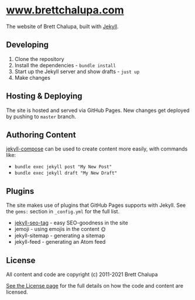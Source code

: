 # www.brettchalupa.com

The website of Brett Chalupa, built with [Jekyll](http://jekyllrb.com).

## Developing

1. Clone the repository
2. Install the dependencies - `bundle install`
3. Start up the Jekyll server and show drafts - `just up`
4. Make changes

## Hosting & Deploying

The site is hosted and served via GitHub Pages. New changes get deployed
by pushing to `master` branch.

## Authoring Content

[jekyll-compose](https://github.com/jekyll/jekyll-compose) can be used
to create content more easily, with commands like:

- `bundle exec jekyll post "My New Post"`
- `bundle exec jekyll draft "My New Draft"`

## Plugins

The site makes use of plugins that GitHub Pages supports with Jekyll.
See the `gems:` section in `_config.yml` for the full list.

- [jekyll-seo-tag](https://github.com/jekyll/jekyll-seo-tag) - easy
  SEO-goodness in the site
- jemoji - using emojis in the content :sun_with_face:
- jekyll-sitemap - generating a sitemap
- jekyll-feed - generating an Atom feed

## License

All content and code are copyright (c) 2011-2021 Brett Chalupa

[See the License page](http://www.brettchalupa.com/license) for the full
details on how the code and content are licensed.
